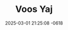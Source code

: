 ---
layout: cast
date: 2025-03-01 21:25:08 -0618
categories: actor

# Site Attributes
title: "Voos Yaj"
permalink: "/cast/Voos_Yaj"

# Actor/Actress Attributes
thumbnail: "/assets/cast_thumbnails/Voos Yaj.jpeg"
---